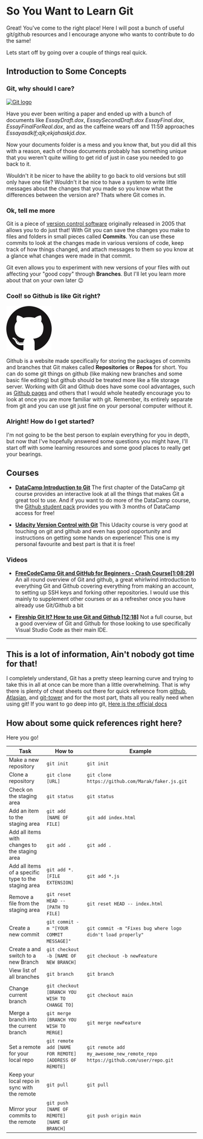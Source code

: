So You Want to Learn Git
========================

Great! You've come to the right place! Here I will post a bunch of useful git/github resources and I encourage anyone who wants to contribute to do the same!

Lets start off by going over a couple of things real quick.



Introduction to Some Concepts
-----------------------------

### **Git, why should I care?**
[![Git logo][gitLogo]](https://git-scm.com)

Have you ever been writing a paper and ended up with a bunch of documents like *EssayDraft.dox*, *EssaySecondDraft.dox* *EssayFinal.dox*, *EssayFinalForReal.dox*, and as the caffeine wears off and 11:59 approaches *Essayasdklf;ajk;ekjahaskjd.dox*. 

Now your documents folder is a mess and you know that, but you did all this with a reason, each of those documents probably has something unique that you weren't quite willing to get rid of just in case you needed to go back to it. 

Wouldn't it be nicer to have the ability to go back to old versions but still only have one file? Wouldn't it be nice to have a system to write little messages about the changes that you made so you know what the differences between the version are? Thats where Git comes in.

### **Ok, tell me more**

Git is a piece of [version control software](https://www.atlassian.com/git/tutorials/what-is-version-control) originally released in 2005 that allows you to do just that! With Git you can save the changes you make to files and folders in small pieces called **Commits**. You can use these commits to look at the changes made in various versions of code, keep track of how things changed, and attach messages to them so you know at a glance what changes were made in that commit.

Git even allows you to experiment with new versions of your files with out affecting your "good copy" through **Branches**. But I'll let you learn more about that on your own later 😉

### **Cool! so Github is like Git right?**
[![Github logo][githubMark]](https://github.com)

Github is a website made specifically for storing the packages of commits and branches that Git makes called **Repositories** or **Repos** for short. You can do some git things on github (like making new branches and some basic file editing) but github should be treated more like a file storage server. Working with Git and Github does have some cool advantages, such as [Github pages](https://pages.github.com) and others that I would whole heatedly encourage you to look at once you are more familiar with git. Remember, its entirely separate from git and you can use git just fine on your personal computer without it.

### **Alright! How do I get started?**

I'm not going to be the best person to explain everything for you in depth, but now that I've hopefully answered some questions you might have, I'll start off with some learning resources and some good places to really get your bearings.

Courses
-------

- **[DataCamp Introduction to Git](https://www.datacamp.com/courses/introduction-to-git)** 
    The first chapter of the DataCamp git course provides an interactive look at all the things that makes Git a great tool to use. And if you want to do more of the DataCamp course, the [Github student pack](https://education.github.com/pack) provides you with 3 months of DataCamp access for free!

- **[Udacity Version Control with Git](https://www.udacity.com/course/version-control-with-git--ud123)**
    This Udacity course is very good at touching on git and github and even has good opportunity and instructions on getting some hands on experience! This one is my personal favourite and best part is that it is free!

### Videos

- **[FreeCodeCamp Git and GitHub for Beginners - Crash Course[1:08:29]](https://www.youtube.com/watch?v=RGOj5yH7evk)**
     An all round overview of  Git and github, a great whirlwind introduction to everything Git and Github covering everything from making an account, to setting up SSH keys and forking other repositories. I would use this mainly to supplement other courses or as a refresher once you have already use Git/Github a bit

- **[Fireship Git It? How to use Git and Github [12:18]](https://www.youtube.com/watch?v=HkdAHXoRtos&list=WL&index=28)** 
    Not a full course, but a good overview of Git and Github for those looking to use specifically Visual Studio Code as their main IDE.

---

This is a lot of information, Ain't nobody got time for that!
------------------------------------------------------------

I completely understand, Git has a pretty steep learning curve and trying to take this in all at once can be more than a little overwhelming. That is why there is plenty of cheat sheets out there for quick reference from [github](https://education.github.com/git-cheat-sheet-education.pdf), [Atlasian](https://www.atlassian.com/git/tutorials/atlassian-git-cheatsheet), and [git-tower](https://www.git-tower.com/blog/git-cheat-sheet/) and for the most part, thats all you really need when using git! 
If you want to go deep into git, [Here is the official docs](https://git-scm.com/docs)

[gitLogo]: https://git-scm.com/images/logo@2x.png "Git Logo"
[githubMark]: ./images/GitHub-Mark-120px-plus.png "Github logo"

How about some quick references right here?
-------------------------------------------

Here you go!

| Task                                                | How to                                               | Example                                          |
|-----------------------------------------------------|------------------------------------------------------|--------------------------------------------------|
|Make a new repository                                | `git init`                                           |`git init`|
|Clone a repository                                   | `git clone [URL]`                                    |`git clone https://github.com/Marak/faker.js.git`|
|Check on the staging area                            | `git status`                                         | `git status` |
|Add an item to the staging area                      | `git add [NAME OF FILE]`                             | `git add index.html` |
|Add all items with changes to the staging area       | `git add .`                                          | `git add .` |
|Add all items of a specific type to the staging area | `git add *.[FILE EXTENSION]`                         | `git add *.js` |
|Remove a file from the staging area                  | `git reset HEAD -- [PATH TO FILE]`                   | `git reset HEAD -- index.html` |
|Create a new commit                                  | `git commit -m "[YOUR COMMIT MESSAGE]"`              | `git commit -m "Fixes bug where logo didn't load properly"` |
|Create a and switch to a new Branch                  | `git checkout -b [NAME OF NEW BRANCH]`               | `git checkout -b newFeature` |
|View list of all branches                            |`git branch`                                          |`git branch`|
|Change current branch                                |`git checkout [BRANCH YOU WISH TO CHANGE TO]`         |`git checkout main`|
|Merge a branch into the current branch               |`git merge [BRANCH YOU WISH TO MERGE]`                |`git merge newFeature`|
|Set a remote for your local repo                     |`git remote add [NAME FOR REMOTE] [ADDRESS OF REMOTE]`|`git remote add my_awesome_new_remote_repo https://github.com/user/repo.git`|
|Keep your local repo in sync with the remote         |`git pull`                                            |`git pull`|
|Mirror your commits to the remote                    |`git push [NAME OF REMOTE] [NAME OF BRANCH]`          |`git push origin main`|
